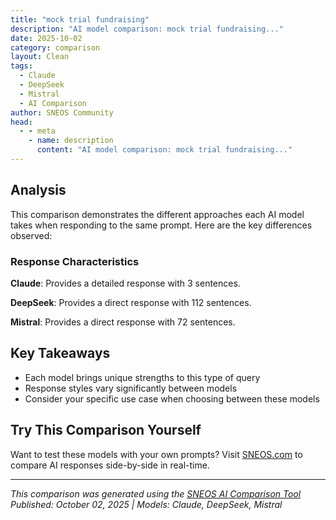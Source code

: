 ```yaml
---
title: "mock trial fundraising"
description: "AI model comparison: mock trial fundraising..."
date: 2025-10-02
category: comparison
layout: Clean
tags:
  - Claude
  - DeepSeek
  - Mistral
  - AI Comparison
author: SNEOS Community
head:
  - - meta
    - name: description
      content: "AI model comparison: mock trial fundraising..."
---
```


<ChatComparison
  title="mock trial fundraising"
  prompt="mock trial fundraising"
  :responses='{"Claude": "# Mock Trial Fundraising Guide\n\nMock trial teams often need significant funding for competitions, materials, and coaching. Here are effective fundraising strategies:\n\n## **Direct Fundraising Methods**\n\n### **Individual Donations**\n- **Parent/family appeals** - Start with your team\u0027s families\n- **Alumni outreach** - Contact former mock trial participants\n- **Attorney network** - Reach out to local lawyers and law firms\n- **Judge sponsorships** - Ask retired or active judges to sponsor\n- **Corporate sponsors** - Target law-related businesses, banks, local companies\n\n### **Community Events**\n- **Trivia nights** with legal themes\n- **Mock trial demonstrations** for community groups\n- **Car washes** or restaurant fundraising nights\n- **Silent auctions** featuring donated items/services\n- **Bake sales** at school events\n\n## **Grant Opportunities**\n\n### **Educational Grants**\n- Local education foundations\n- Bar association educational funds\n- Civic organizations (Rotary, Lions Club, etc.)\n- Community foundation grants\n\n### **Youth Program Grants**\n- United Way funding\n- Corporate community investment programs\n- Local government youth development funds\n\n## **Creative Fundraising Ideas**\n\n### **Service-Based**\n- **Legal research assistance** for solo practitioners\n- **Document review** services (age-appropriate)\n- **Court filing services** for small firms\n\n### **Educational Programs**\n- **Constitution Day presentations** for elementary schools\n- **Civics education workshops** for community groups\n- **Legal literacy programs** for seniors\n\n## **Online Fundraising**\n\n### **Crowdfunding Platforms**\n- GoFundMe campaigns\n- DonorsChoose (if school-affiliated)\n- Facebook fundraising tools\n- School-specific platforms\n\n### **Social Media Campaigns**\n- Share competition updates and needs\n- Highlight student achievements\n- Create compelling video content about your program\n\n## **Budget Planning**\n\n### **Typical Expenses**\n- Registration fees: $200-500 per competition\n- Travel costs: $100-2000\u002B depending on distance\n- Hotels: $100-200 per night\n- Materials and binders: $200-500\n- Coaching stipends: $500-2000\n- Team meals: $200-800\n\n### **Funding Goals**\n- Set specific, realistic targets\n- Break down costs per student\n- Plan for multiple competitions\n\n## **Professional Presentation Tips**\n\n### **Sponsorship Packets Should Include:**\n- Team introduction and achievements\n- Competition schedule and goals\n- Detailed budget breakdown\n- Recognition opportunities for sponsors\n- Thank you letter templates\n- Photos from previous competitions\n\n### **Follow-up Strategies**\n- Send prompt thank you notes\n- Provide updates on team progress\n- Invite sponsors to competitions\n- Recognition at school events\n- End-of-season impact reports\n\n## **Long-term Sustainability**\n\n### **Building Relationships**\n- Maintain sponsor database\n- Annual appreciation events\n- Alumni network development\n- Community partnership building\n\n### **Recurring Revenue**\n- Annual sponsorship agreements\n- Endowment fund development\n- Ongoing fundraising events\n- School budget allocation requests\n\nWould you like me to elaborate on any of these strategies or help you develop a specific fundraising plan for your mock trial team?", "DeepSeek": "Of course! Fundraising for a mock trial team is crucial for covering costs like competition registration, travel, lodging, materials, and sometimes even professional coaching. Here is a comprehensive guide to mock trial fundraising, broken down into strategy, specific ideas, and best practices.\n\n### Phase 1: Strategy \u0026 Planning\n\nBefore you start asking for money, you need a plan.\n\n1. **Calculate Your Goal:** Be specific. How much do you need?\n * **Registration Fees:** For invitationals and national competitions.\n * **Travel \u0026 Accommodation:** Flights, rental vans, hotels, gas.\n * **Materials:** Case files, binders, office supplies, printing.\n * **Professional Attire:** Team blazers, suits, or subsidies for members who need them.\n * **Coach Stipends/Judge Honorariums:** (If applicable).\n\n2. **Identify Your Audience:** Who will support you?\n * **Internal:** Team members, their families, other students.\n * **School Community:** General student body, faculty, staff, alumni.\n * **External:** Local law firms, bar associations, local businesses, community members, family friends.\n\n3. **Create a Timeline:** Map out your fundraising efforts across the season.\n * **Early Season (Fall):** Focus on larger, long-term campaigns (sponsorships, grants).\n * **Mid-Season (Winter):** Host events and smaller, quick-turnaround fundraisers.\n * **Late Season (Spring):** Final push for national competition costs.\n\n4. **Craft Your \u0022Pitch\u0022:** Why should someone donate to you?\n * **Skills Gained:** Public speaking, critical thinking, teamwork, legal knowledge.\n * **Competitive Success:** Mention past achievements or your goals for the season.\n * **School Representation:** You represent your school on a regional/national stage.\n * **Professional Development:** You are fostering the next generation of legal professionals.\n\n---\n\n### Phase 2: Fundraising Ideas (Categorized)\n\n#### A. Partner with the Legal Community (High-Return)\n\nThis is your most targeted and often most lucrative avenue.\n\n1. **Law Firm \u0026 Bar Association Sponsorships:**\n * **The \u0022Ask\u0022:** Send a professional email or letter to managing partners at local law firms and the local bar association. Attach a sponsorship tier sheet.\n * **Sponsorship Tiers:**\n * **Bronze ($250):** Name on team website and social media shout-out.\n * **Silver ($500):** Above \u002B logo on team t-shirts and a thank you in the program for a home scrimmage.\n * **Gold ($1000\u002B):** Above \u002B \u0022Presented by [Firm Name]\u0022 on all materials, and an invitation to judge a scrimmage or speak at a team dinner.\n * **Offer Value:** Many lawyers did mock trial and want to give back. Offer to tour their firm or have associates do a Q\u0026A with the team.\n\n2. **\u0022Practice Round\u0022 Judges:**\n * **The Idea:** Invite local attorneys to judge a practice round. At the end, the team captain explains the costs of the season and asks for a donation. Provide a simple way to donate on the spot (e.g., a QR code to a payment portal). This gives them a direct, positive experience with the team\u0027s talent.\n\n#### B. Events \u0026 Sales (Engage the Broader Community)\n\n1. **The Mock Trial \u0022Fancy Dress\u0022 Fundraiser:**\n * **The Idea:** Host a semi-formal dinner or cocktail hour. Sell tickets.\n * **Revenue Streams:** Ticket sales, a silent auction (get items donated from local businesses), a 50/50 raffle, and a \u0022fund-a-need\u0022 paddle raise for specific items (e.g., \u0022Who will donate $100 to cover one student\u0027s registration fee?\u0022).\n * **Entertainment:** Have team members perform a humorous, abbreviated version of your case.\n\n2. **Restaurant Fundraiser Night:**\n * **The Idea:** Partner with a local restaurant (Chipotle, Panera, or a local favorite) that has a fundraising program. They donate a percentage (usually 15-25%) of sales from supporters who mention the mock trial team on a specific night. Promote it heavily on social media.\n\n3. **Classic Sales:**\n * **Bake Sale:** A timeless classic. Hold it during school lunch periods or after school.\n * **Car Wash:** Great for team bonding. Hold it in a high-traffic area with good signage.\n * **Custom Merchandise:** Sell t-shirts, sweatshirts, or tote bags with a clever law-themed design (e.g., \u0022Objection!,\u0022 \u0022The Defense Rests... and So Do I,\u0022 your school mascot in a barrister\u0027s wig). Use a service like Bonfire or Custom Ink that handles printing and shipping.\n\n#### C. Online \u0026 Direct Appeals (Easy and Direct)\n\n1. **Crowdfunding (GoFundMe, etc.):**\n * **The Key is Storytelling:** Don\u0027t just say \u0022we need money.\u0022 Post a compelling video of the team in action. Explain what mock trial means to you. Share updates and thank donors publicly.\n * **Promote Widely:** Share the link on all social media channels, in email signatures, and with family and friends.\n\n2. **Direct Donation Letters/Emails:**\n * **Target:** Team members\u0027 extended families, school alumni, and family friends.\n * **Personalize:** A form letter is okay, but a handwritten note or a personal email from a student is far more effective. Include a pre-addressed envelope or a link to your donation page.\n\n---\n\n### Phase 3: Execution \u0026 Best Practices\n\n1. **Leverage Your School:** Work with your faculty advisor.\n * Use school-approved channels for communication.\n * See if funds can be deposited into a dedicated school account.\n * Get permission for any on-campus events or sales.\n\n2. **Make Donating Easy:**\n * Use platforms like **Venmo, PayPal, or GoFundMe** for digital payments.\n * Always have a QR code linked to your donation page ready to share.\n * For checks, specify who they should be made payable to (e.g., \u0022[School Name] Mock Trial\u0022).\n\n3. **Thank Everyone, Every Time:**\n * **Public Recognition:** Thank sponsors on social media and in programs.\n * **Personal Thanks:** Send handwritten thank-you notes for donations over a certain amount. A quick email thank you for every single donor is mandatory.\n\n4. **Show Impact:**\n * Send a \u0022Season Recap\u0022 to your donors at the end of the year with photos and a list of your accomplishments. This shows them their investment paid off and makes them more likely to donate again.\n\n### Sample Fundraising Timeline for a Season\n\n* **August/September:**\n * Set budget and goal.\n * Draft sponsorship letters and send them to law firms.\n * Launch crowdfunding page.\n* **October/November:**\n * Host a restaurant fundraiser night.\n * Sell team merchandise.\n * Send direct donation letters to families.\n* **December/January:**\n * Host a practice round for attorney donors/judges.\n * Final push on crowdfunding for competition registration.\n* **February/March:**\n * Car wash or bake sale for final travel expenses.\n * Send thank you notes and updates from competitions.\n\nBy being strategic, proactive, and grateful, your mock trial team can build a strong financial foundation for a successful and less stressful competitive season. Good luck", "Mistral": "Organizing a mock trial fundraising event can be a fun and engaging way to raise money for a cause. Here are some steps and ideas to help you plan a successful mock trial fundraiser:\n\n### Planning the Event\n\n1. **Define Your Goals**:\n - **Fundraising Target**: Set a clear financial goal.\n - **Awareness**: Decide if you want to raise awareness for a specific cause or issue.\n\n2. **Choose a Theme**:\n - **Historical Trials**: Recreate famous trials from history.\n - **Fictional Trials**: Use scenarios from popular books, movies, or TV shows.\n - **Current Events**: Address contemporary issues in a mock trial format.\n\n3. **Select a Venue**:\n - **Courtroom Setting**: If possible, use a real courtroom or a room that can be set up to resemble one.\n - **Community Spaces**: Consider schools, community centers, or even outdoor spaces.\n\n4. **Form a Committee**:\n - **Event Coordinators**: People to handle logistics.\n - **Legal Advisors**: Lawyers or legal experts to ensure authenticity.\n - **Marketing Team**: To promote the event.\n\n### Preparing the Mock Trial\n\n1. **Develop the Case**:\n - **Scenario**: Create a detailed scenario with characters, evidence, and legal arguments.\n - **Script**: Write a script or outline for the trial, including opening statements, witness testimonies, cross-examinations, and closing arguments.\n\n2. **Casting**:\n - **Judge**: A respected figure to preside over the trial.\n - **Lawyers**: Volunteers or professionals to act as prosecution and defense.\n - **Witnesses**: Actors or volunteers to play the roles of witnesses.\n - **Jury**: Audience members or pre-selected volunteers.\n\n3. **Rehearsals**:\n - **Practice Sessions**: Ensure all participants are familiar with their roles and the script.\n - **Feedback**: Get feedback from legal advisors to refine the performance.\n\n### Fundraising Strategies\n\n1. **Ticket Sales**:\n - **General Admission**: Sell tickets to the public.\n - **VIP Seating**: Offer premium seating for a higher price.\n\n2. **Sponsorships**:\n - **Corporate Sponsors**: Approach local businesses for sponsorship.\n - **Individual Donors**: Seek donations from individuals.\n\n3. **Merchandise**:\n - **Branded Items**: Sell T-shirts, mugs, or other merchandise related to the event.\n - **Programs**: Sell event programs with information about the case and the cause.\n\n4. **Silent Auction**:\n - **Items for Auction**: Collect items from local businesses or individuals to auction off.\n - **Bidding**: Set up a silent auction table where attendees can place bids.\n\n5. **Donation Boxes**:\n - **Cash Donations**: Place donation boxes at the entrance and exit.\n - **Online Donations**: Set up an online donation platform for those who cannot attend.\n\n### Promoting the Event\n\n1. **Social Media**:\n - **Platforms**: Use Facebook, Instagram, Twitter, and LinkedIn to promote the event.\n - **Content**: Share teasers, behind-the-scenes footage, and interviews with participants.\n\n2. **Local Media**:\n - **Press Releases**: Send press releases to local newspapers, radio stations, and TV channels.\n - **Interviews**: Arrange interviews with key participants to generate buzz.\n\n3. **Community Outreach**:\n - **Flyers and Posters**: Distribute flyers and posters in local businesses and community centers.\n - **Email Campaigns**: Send out email invitations to your contact list.\n\n### Executing the Event\n\n1. **Set-Up**:\n - **Stage and Seating**: Arrange the venue to resemble a courtroom.\n - **Sound and Lighting**: Ensure good audio and visual quality.\n\n2. **Welcome and Introduction**:\n - **Opening Remarks**: Have a host or MC introduce the event and the cause.\n - **Explanation**: Briefly explain the mock trial format and rules.\n\n3. **The Trial**:\n - **Proceedings**: Follow the script and allow for some improvisation to keep it engaging.\n - **Audience Participation**: Encourage audience interaction, such as voting on the verdict.\n\n4. **Closing Remarks**:\n - **Thank You**: Thank all participants, sponsors, and attendees.\n - **Call to Action**: Encourage further donations and support for the cause.\n\n### Post-Event Follow-Up\n\n1. **Thank You Notes**:\n - **Sponsors and Donors**: Send personalized thank you notes.\n - **Attendees**: Send a general thank you email with highlights from the event.\n\n2. **Feedback**:\n - **Surveys**: Collect feedback from attendees to improve future events.\n - **Social Media**: Encourage attendees to share their experiences on social media.\n\n3. **Reporting**:\n - **Funds Raised**: Announce the total amount raised and how it will be used.\n - **Impact**: Share stories or updates on how the funds are making a difference.\n\nBy following these steps, you can create a memorable and impactful mock trial fundraising event that not only raises money but also engages the community in a meaningful way."}' 
  published-date="03:06"
/>

## Analysis

This comparison demonstrates the different approaches each AI model takes when responding to the same prompt. Here are the key differences observed:

### Response Characteristics

**Claude**: Provides a detailed response with 3 sentences. 

**DeepSeek**: Provides a direct response with 112 sentences. 

**Mistral**: Provides a direct response with 72 sentences. 

## Key Takeaways

- Each model brings unique strengths to this type of query
- Response styles vary significantly between models
- Consider your specific use case when choosing between these models

## Try This Comparison Yourself

Want to test these models with your own prompts? Visit [SNEOS.com](https://sneos.com) to compare AI responses side-by-side in real-time.

---

*This comparison was generated using the [SNEOS AI Comparison Tool](https://sneos.com)*
*Published: October 02, 2025 | Models: Claude, DeepSeek, Mistral*
